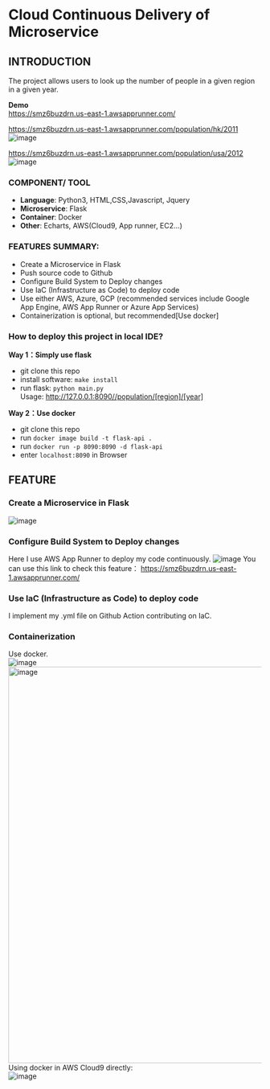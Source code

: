 # Cloud Continuous Delivery of Microservice

## INTRODUCTION
The project allows users to look up the number of people in a given region in a given year. <br>

**Demo**  <br>
https://smz6buzdrn.us-east-1.awsapprunner.com/  <br>

https://smz6buzdrn.us-east-1.awsapprunner.com/population/hk/2011  <br>
![image](https://user-images.githubusercontent.com/123136573/217444120-65308dc9-f641-4b70-90e6-6f01e03d2d7e.png)   <br>

https://smz6buzdrn.us-east-1.awsapprunner.com/population/usa/2012  <br>
![image](https://user-images.githubusercontent.com/123136573/217444155-59344b93-6731-4ee7-8cbe-2821d8eb0160.png)


### COMPONENT/ TOOL
- **Language**: Python3, HTML,CSS,Javascript, Jquery <br>
- **Microservice**: Flask <br>
- **Container**: Docker <br>
- **Other**: Echarts, AWS(Cloud9, App runner, EC2...) <br>

### FEATURES SUMMARY:
- Create a Microservice in Flask <br>
- Push source code to Github <br>
- Configure Build System to Deploy changes <br>
- Use IaC (Infrastructure as Code) to deploy code <br>
- Use either AWS, Azure, GCP (recommended services include Google App Engine, AWS App Runner or Azure App Services) <br>
- Containerization is optional, but recommended[Use docker] <br>

### How to deploy this project in local IDE?
**Way 1：Simply use flask**
- git clone this repo
- install software: ```make install```
- run flask: ```python main.py```
<br>Usage: http://127.0.0.1:8090//population/[region]/[year]

**Way 2：Use docker**
- git clone this repo
- run ```docker image build -t flask-api .```
- run ```docker run -p 8090:8090 -d flask-api```
- enter ```localhost:8090``` in Browser

## FEATURE
### Create a Microservice in Flask
![image](https://user-images.githubusercontent.com/123136573/217443782-5ff8d975-0b8a-4722-84de-189cd06d22ed.png)

### Configure Build System to Deploy changes
Here I use AWS App Runner to deploy my code continuously.
![image](https://user-images.githubusercontent.com/123136573/217445261-3cb6c870-633e-4b28-99b8-e60f73ee667e.png)
You can use this link to check this feature： https://smz6buzdrn.us-east-1.awsapprunner.com/

### Use IaC (Infrastructure as Code) to deploy code
I implement my .yml file on Github Action contributing on IaC.

### Containerization
Use docker. <br>
![image](https://user-images.githubusercontent.com/123136573/217446276-b3f5bf9d-273e-43ea-9b04-9a1d57106489.png)
<img width="789" alt="image" src="https://user-images.githubusercontent.com/123136573/217446399-c51b1429-ef11-4035-b218-c8820df59805.png">
Using docker in AWS Cloud9 directly: <br>
![image](https://user-images.githubusercontent.com/123136573/217446630-0c048823-3b4a-4157-b604-ea58e4ba69b7.png)


